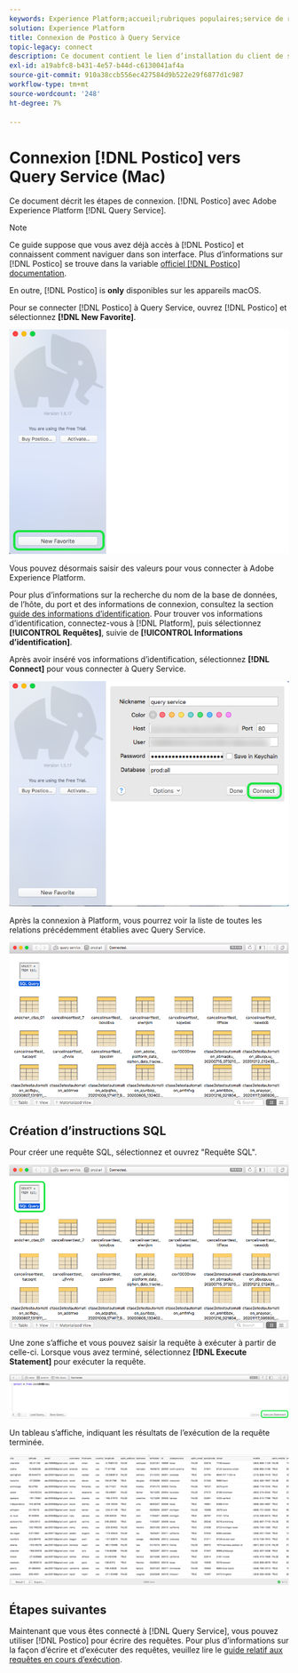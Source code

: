 ```yaml
---
keywords: Experience Platform;accueil;rubriques populaires;service de requête;service de requête;postico;Postico;se connecter au service de requête;
solution: Experience Platform
title: Connexion de Postico à Query Service
topic-legacy: connect
description: Ce document contient le lien d’installation du client de sauvegarde Postico pour Adobe Experience Platform Query Service.
exl-id: a19abfc8-b431-4e57-b44d-c6130041af4a
source-git-commit: 910a38ccb556ec427584d9b522e29f6877d1c987
workflow-type: tm+mt
source-wordcount: '248'
ht-degree: 7%

---
```


# Connexion [!DNL Postico] vers Query Service (Mac)

Ce document décrit les étapes de connexion. [!DNL Postico] avec Adobe Experience Platform [!DNL Query Service].

>[!NOTE]
>
> Ce guide suppose que vous avez déjà accès à [!DNL Postico] et connaissent comment naviguer dans son interface. Plus d’informations sur [!DNL Postico] se trouve dans la variable [officiel [!DNL Postico] documentation](https://eggerapps.at/postico/docs).
> 
> En outre, [!DNL Postico] is **only** disponibles sur les appareils macOS.

Pour se connecter [!DNL Postico] à Query Service, ouvrez [!DNL Postico] et sélectionnez **[!DNL New Favorite]**.

![](../images/clients/postico/open-postico.png)

Vous pouvez désormais saisir des valeurs pour vous connecter à Adobe Experience Platform.

Pour plus d’informations sur la recherche du nom de la base de données, de l’hôte, du port et des informations de connexion, consultez la section [guide des informations d’identification](../ui/credentials.md). Pour trouver vos informations d’identification, connectez-vous à [!DNL Platform], puis sélectionnez **[!UICONTROL Requêtes]**, suivie de **[!UICONTROL Informations d’identification]**.

Après avoir inséré vos informations d’identification, sélectionnez **[!DNL Connect]** pour vous connecter à Query Service.

![](../images/clients/postico/authentication-details.png)

Après la connexion à Platform, vous pourrez voir la liste de toutes les relations précédemment établies avec Query Service.

![](../images/clients/postico/show-queries.png)

## Création d’instructions SQL

Pour créer une requête SQL, sélectionnez et ouvrez &quot;Requête SQL&quot;.

![](../images/clients/postico/create-query.png)

Une zone s’affiche et vous pouvez saisir la requête à exécuter à partir de celle-ci. Lorsque vous avez terminé, sélectionnez **[!DNL Execute Statement]** pour exécuter la requête.

![](../images/clients/postico/run-statement.png)

Un tableau s’affiche, indiquant les résultats de l’exécution de la requête terminée.

![](../images/clients/postico/query-results.png)

## Étapes suivantes

Maintenant que vous êtes connecté à [!DNL Query Service], vous pouvez utiliser [!DNL Postico] pour écrire des requêtes. Pour plus d’informations sur la façon d’écrire et d’exécuter des requêtes, veuillez lire le [guide relatif aux requêtes en cours d’exécution](../best-practices/writing-queries.md).

